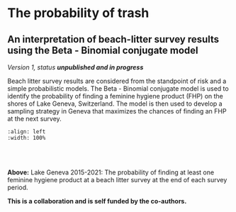 # The probability of trash

## An interpretation of beach-litter survey results using the Beta - Binomial conjugate model

_Version 1, status **unpublished and in progress**_

Beach litter survey results are considered from the standpoint of risk and a simple probabilistic models. The Beta - Binomial conjugate model is used to identify the probability of finding a feminine hygiene product (FHP) on the shores of Lake Geneva, Switzerland. The model is then used to develop a sampling strategy in Geneva that maximizes the chances of finding an FHP at the next survey.


```{image} resources/images/figure_one.png
:align: left
:width: 100%

```
<br></br>


__Above:__ Lake Geneva 2015-2021: The probability of finding at least one feminine hygiene product at a beach litter survey at the end of each survey period.


__This is a collaboration and is self funded by the co-authors.__

